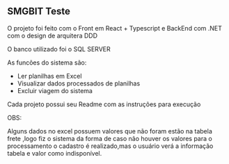 ## SMGBIT Teste 

O projeto foi feito com o Front em React + Typescript e BackEnd com .NET com o design de arquitera DDD

O banco utilizado foi o SQL SERVER

As funcões do sistema são:

- Ler planilhas em Excel
- Visualizar dados processados de planilhas
- Excluir viagem do sistema


Cada projeto possui seu Readme com as instruções para execução


OBS:

Alguns dados no excel possuem valores que não foram estão na tabela frete ,logo fiz o sistema da forma de caso não houver os valores para o processamento o cadastro é realizado,mas o usuário verá a informação tabela e valor como indisponível.
